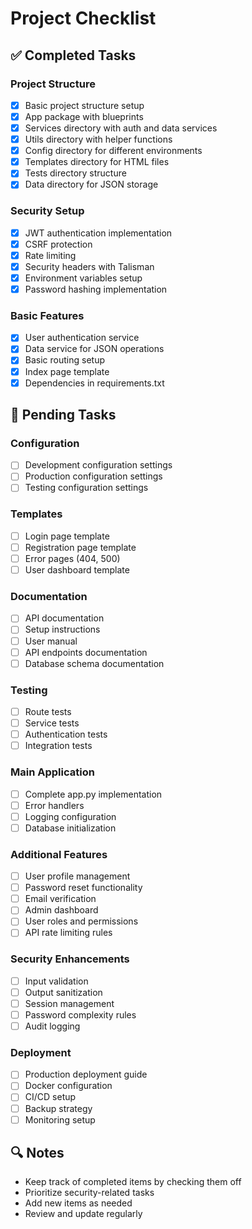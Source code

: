 # Project Checklist

## ✅ Completed Tasks

### Project Structure
- [x] Basic project structure setup
- [x] App package with blueprints
- [x] Services directory with auth and data services
- [x] Utils directory with helper functions
- [x] Config directory for different environments
- [x] Templates directory for HTML files
- [x] Tests directory structure
- [x] Data directory for JSON storage

### Security Setup
- [x] JWT authentication implementation
- [x] CSRF protection
- [x] Rate limiting
- [x] Security headers with Talisman
- [x] Environment variables setup
- [x] Password hashing implementation

### Basic Features
- [x] User authentication service
- [x] Data service for JSON operations
- [x] Basic routing setup
- [x] Index page template
- [x] Dependencies in requirements.txt

## 📝 Pending Tasks

### Configuration
- [ ] Development configuration settings
- [ ] Production configuration settings
- [ ] Testing configuration settings

### Templates
- [ ] Login page template
- [ ] Registration page template
- [ ] Error pages (404, 500)
- [ ] User dashboard template

### Documentation
- [ ] API documentation
- [ ] Setup instructions
- [ ] User manual
- [ ] API endpoints documentation
- [ ] Database schema documentation

### Testing
- [ ] Route tests
- [ ] Service tests
- [ ] Authentication tests
- [ ] Integration tests

### Main Application
- [ ] Complete app.py implementation
- [ ] Error handlers
- [ ] Logging configuration
- [ ] Database initialization

### Additional Features
- [ ] User profile management
- [ ] Password reset functionality
- [ ] Email verification
- [ ] Admin dashboard
- [ ] User roles and permissions
- [ ] API rate limiting rules

### Security Enhancements
- [ ] Input validation
- [ ] Output sanitization
- [ ] Session management
- [ ] Password complexity rules
- [ ] Audit logging

### Deployment
- [ ] Production deployment guide
- [ ] Docker configuration
- [ ] CI/CD setup
- [ ] Backup strategy
- [ ] Monitoring setup

## 🔍 Notes
- Keep track of completed items by checking them off
- Prioritize security-related tasks
- Add new items as needed
- Review and update regularly 